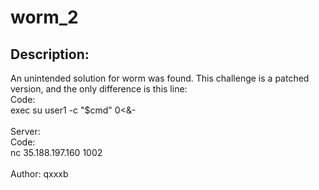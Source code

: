 
# worm_2
## Description:
<div class="challenge-description">An unintended solution for worm was found. This challenge is a patched version, and the only difference is this line:
<div class="bbcode_code">
<div class="bbcode_code_head">Code:</div>
<div class="bbcode_code_body" style="white-space:pre">exec su user1 -c "$cmd" 0&lt;&amp;-</div>
</div>
<br/>
Server:
<div class="bbcode_code">
<div class="bbcode_code_head">Code:</div>
<div class="bbcode_code_body" style="white-space:pre">nc 35.188.197.160 1002</div>
</div>
<br/>
Author: qxxxb</div>

